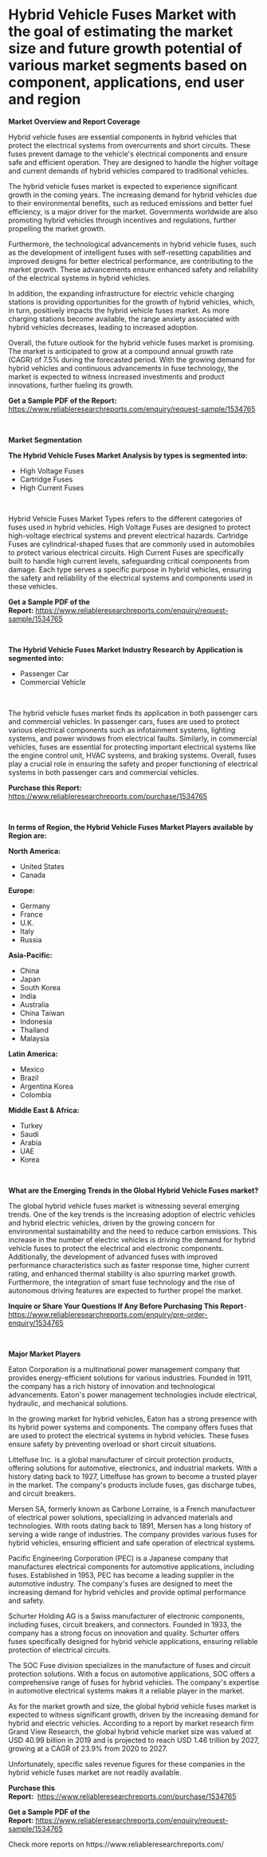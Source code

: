 <p><h1>Hybrid Vehicle Fuses Market with the goal of estimating the market size and future growth potential of various market segments based on component, applications, end user and region</h1></p><p><strong>Market Overview and Report Coverage</strong></p>
<p><p>Hybrid vehicle fuses are essential components in hybrid vehicles that protect the electrical systems from overcurrents and short circuits. These fuses prevent damage to the vehicle's electrical components and ensure safe and efficient operation. They are designed to handle the higher voltage and current demands of hybrid vehicles compared to traditional vehicles.</p><p>The hybrid vehicle fuses market is expected to experience significant growth in the coming years. The increasing demand for hybrid vehicles due to their environmental benefits, such as reduced emissions and better fuel efficiency, is a major driver for the market. Governments worldwide are also promoting hybrid vehicles through incentives and regulations, further propelling the market growth.</p><p>Furthermore, the technological advancements in hybrid vehicle fuses, such as the development of intelligent fuses with self-resetting capabilities and improved designs for better electrical performance, are contributing to the market growth. These advancements ensure enhanced safety and reliability of the electrical systems in hybrid vehicles.</p><p>In addition, the expanding infrastructure for electric vehicle charging stations is providing opportunities for the growth of hybrid vehicles, which, in turn, positively impacts the hybrid vehicle fuses market. As more charging stations become available, the range anxiety associated with hybrid vehicles decreases, leading to increased adoption.</p><p>Overall, the future outlook for the hybrid vehicle fuses market is promising. The market is anticipated to grow at a compound annual growth rate (CAGR) of 7.5% during the forecasted period. With the growing demand for hybrid vehicles and continuous advancements in fuse technology, the market is expected to witness increased investments and product innovations, further fueling its growth.</p></p>
<p><strong>Get a Sample PDF of the Report:</strong> <a href="https://www.reliableresearchreports.com/enquiry/request-sample/1534765">https://www.reliableresearchreports.com/enquiry/request-sample/1534765</a></p>
<p>&nbsp;</p>
<p><strong>Market Segmentation</strong></p>
<p><strong>The Hybrid Vehicle Fuses Market Analysis by types is segmented into:</strong></p>
<p><ul><li>High Voltage Fuses</li><li>Cartridge Fuses</li><li>High Current Fuses</li></ul></p>
<p>&nbsp;</p>
<p><p>Hybrid Vehicle Fuses Market Types refers to the different categories of fuses used in hybrid vehicles. High Voltage Fuses are designed to protect high-voltage electrical systems and prevent electrical hazards. Cartridge Fuses are cylindrical-shaped fuses that are commonly used in automobiles to protect various electrical circuits. High Current Fuses are specifically built to handle high current levels, safeguarding critical components from damage. Each type serves a specific purpose in hybrid vehicles, ensuring the safety and reliability of the electrical systems and components used in these vehicles.</p></p>
<p><strong>Get a Sample PDF of the Report:</strong>&nbsp;<a href="https://www.reliableresearchreports.com/enquiry/request-sample/1534765">https://www.reliableresearchreports.com/enquiry/request-sample/1534765</a></p>
<p>&nbsp;</p>
<p><strong>The Hybrid Vehicle Fuses Market Industry Research by Application is segmented into:</strong></p>
<p><ul><li>Passenger Car</li><li>Commercial Vehicle</li></ul></p>
<p>&nbsp;</p>
<p><p>The hybrid vehicle fuses market finds its application in both passenger cars and commercial vehicles. In passenger cars, fuses are used to protect various electrical components such as infotainment systems, lighting systems, and power windows from electrical faults. Similarly, in commercial vehicles, fuses are essential for protecting important electrical systems like the engine control unit, HVAC systems, and braking systems. Overall, fuses play a crucial role in ensuring the safety and proper functioning of electrical systems in both passenger cars and commercial vehicles.</p></p>
<p><strong>Purchase this Report:</strong>&nbsp; <a href="https://www.reliableresearchreports.com/purchase/1534765">https://www.reliableresearchreports.com/purchase/1534765</a></p>
<p>&nbsp;</p>
<p><strong>In terms of Region, the Hybrid Vehicle Fuses Market Players available by Region are:</strong></p>
<p>
    <p> <strong> North America: </strong>
        <ul>
            <li>United States</li>
            <li>Canada</li>
        </ul>
        </p> 
    <p> <strong> Europe: </strong>
        <ul>
            <li>Germany</li>
            <li>France</li>
            <li>U.K.</li>
            <li>Italy</li>
            <li>Russia</li>
        </ul>
        </p> 
    <p> <strong> Asia-Pacific: </strong>
        <ul>
            <li>China</li>
            <li>Japan</li>
            <li>South Korea</li>
            <li>India</li>
            <li>Australia</li>
            <li>China Taiwan</li>
            <li>Indonesia</li>
            <li>Thailand</li>
            <li>Malaysia</li>
        </ul>
        </p> 
    <p> <strong> Latin America: </strong>
        <ul>
            <li>Mexico</li>
            <li>Brazil</li>
            <li>Argentina Korea</li>
            <li>Colombia</li>
        </ul>
        </p> 
    <p> <strong> Middle East & Africa: </strong>
        <ul>
            <li>Turkey</li>
            <li>Saudi</li>
            <li>Arabia</li>
            <li>UAE</li>
            <li>Korea</li>
        </ul>
    </p>
    </p>
<p>&nbsp;</p>
<p><strong>What are the Emerging Trends in the Global Hybrid Vehicle Fuses market?</strong></p>
<p><p>The global hybrid vehicle fuses market is witnessing several emerging trends. One of the key trends is the increasing adoption of electric vehicles and hybrid electric vehicles, driven by the growing concern for environmental sustainability and the need to reduce carbon emissions. This increase in the number of electric vehicles is driving the demand for hybrid vehicle fuses to protect the electrical and electronic components. Additionally, the development of advanced fuses with improved performance characteristics such as faster response time, higher current rating, and enhanced thermal stability is also spurring market growth. Furthermore, the integration of smart fuse technology and the rise of autonomous driving features are expected to further propel the market.</p></p>
<p><strong>Inquire or Share Your Questions If Any Before Purchasing This Report</strong>- <a href="https://www.reliableresearchreports.com/enquiry/pre-order-enquiry/1534765">https://www.reliableresearchreports.com/enquiry/pre-order-enquiry/1534765</a></p>
<p>&nbsp;</p>
<p><strong>Major Market Players</strong></p>
<p><p>Eaton Corporation is a multinational power management company that provides energy-efficient solutions for various industries. Founded in 1911, the company has a rich history of innovation and technological advancements. Eaton's power management technologies include electrical, hydraulic, and mechanical solutions.</p><p>In the growing market for hybrid vehicles, Eaton has a strong presence with its hybrid power systems and components. The company offers fuses that are used to protect the electrical systems in hybrid vehicles. These fuses ensure safety by preventing overload or short circuit situations.</p><p>Littelfuse Inc. is a global manufacturer of circuit protection products, offering solutions for automotive, electronics, and industrial markets. With a history dating back to 1927, Littelfuse has grown to become a trusted player in the market. The company's products include fuses, gas discharge tubes, and circuit breakers.</p><p>Mersen SA, formerly known as Carbone Lorraine, is a French manufacturer of electrical power solutions, specializing in advanced materials and technologies. With roots dating back to 1891, Mersen has a long history of serving a wide range of industries. The company provides various fuses for hybrid vehicles, ensuring efficient and safe operation of electrical systems.</p><p>Pacific Engineering Corporation (PEC) is a Japanese company that manufactures electrical components for automotive applications, including fuses. Established in 1953, PEC has become a leading supplier in the automotive industry. The company's fuses are designed to meet the increasing demand for hybrid vehicles and provide optimal performance and safety.</p><p>Schurter Holding AG is a Swiss manufacturer of electronic components, including fuses, circuit breakers, and connectors. Founded in 1933, the company has a strong focus on innovation and quality. Schurter offers fuses specifically designed for hybrid vehicle applications, ensuring reliable protection of electrical circuits.</p><p>The SOC Fuse division specializes in the manufacture of fuses and circuit protection solutions. With a focus on automotive applications, SOC offers a comprehensive range of fuses for hybrid vehicles. The company's expertise in automotive electrical systems makes it a reliable player in the market.</p><p>As for the market growth and size, the global hybrid vehicle fuses market is expected to witness significant growth, driven by the increasing demand for hybrid and electric vehicles. According to a report by market research firm Grand View Research, the global hybrid vehicle market size was valued at USD 40.99 billion in 2019 and is projected to reach USD 1.46 trillion by 2027, growing at a CAGR of 23.9% from 2020 to 2027.</p><p>Unfortunately, specific sales revenue figures for these companies in the hybrid vehicle fuses market are not readily available.</p></p>
<p><strong>Purchase this Report:</strong>&nbsp;&nbsp;<a href="https://www.reliableresearchreports.com/purchase/1534765">https://www.reliableresearchreports.com/purchase/1534765</a></p>
<p></p>
<p><strong>Get a Sample PDF of the Report:</strong>&nbsp;<a href="https://www.reliableresearchreports.com/enquiry/request-sample/1534765">https://www.reliableresearchreports.com/enquiry/request-sample/1534765</a></p>
<p>Check more reports on https://www.reliableresearchreports.com/</p>